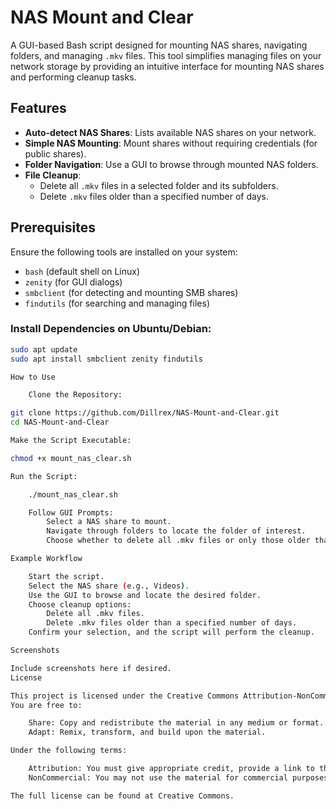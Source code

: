 # NAS Mount and Clear

A GUI-based Bash script designed for mounting NAS shares, navigating folders, and managing `.mkv` files. This tool simplifies managing files on your network storage by providing an intuitive interface for mounting NAS shares and performing cleanup tasks.

## Features
- **Auto-detect NAS Shares**: Lists available NAS shares on your network.
- **Simple NAS Mounting**: Mount shares without requiring credentials (for public shares).
- **Folder Navigation**: Use a GUI to browse through mounted NAS folders.
- **File Cleanup**:
  - Delete all `.mkv` files in a selected folder and its subfolders.
  - Delete `.mkv` files older than a specified number of days.

## Prerequisites
Ensure the following tools are installed on your system:
- `bash` (default shell on Linux)
- `zenity` (for GUI dialogs)
- `smbclient` (for detecting and mounting SMB shares)
- `findutils` (for searching and managing files)

### Install Dependencies on Ubuntu/Debian:
```bash
sudo apt update
sudo apt install smbclient zenity findutils

How to Use

    Clone the Repository:

git clone https://github.com/Dillrex/NAS-Mount-and-Clear.git
cd NAS-Mount-and-Clear

Make the Script Executable:

chmod +x mount_nas_clear.sh

Run the Script:

    ./mount_nas_clear.sh

    Follow GUI Prompts:
        Select a NAS share to mount.
        Navigate through folders to locate the folder of interest.
        Choose whether to delete all .mkv files or only those older than a certain number of days.

Example Workflow

    Start the script.
    Select the NAS share (e.g., Videos).
    Use the GUI to browse and locate the desired folder.
    Choose cleanup options:
        Delete all .mkv files.
        Delete .mkv files older than a specified number of days.
    Confirm your selection, and the script will perform the cleanup.

Screenshots

Include screenshots here if desired.
License

This project is licensed under the Creative Commons Attribution-NonCommercial 4.0 International License (CC BY-NC 4.0).
You are free to:

    Share: Copy and redistribute the material in any medium or format.
    Adapt: Remix, transform, and build upon the material.

Under the following terms:

    Attribution: You must give appropriate credit, provide a link to the license, and indicate if changes were made.
    NonCommercial: You may not use the material for commercial purposes.

The full license can be found at Creative Commons.
